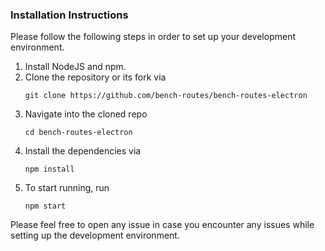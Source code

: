 ### Installation Instructions

Please follow the following steps in order to set up your
development environment.

1. Install NodeJS and npm.
2. Clone the repository or its fork via 
   ```
   git clone https://github.com/bench-routes/bench-routes-electron
   ```
3. Navigate into the cloned repo 
   ```
   cd bench-routes-electron
   ```
4. Install the dependencies via
   ```
   npm install
   ```
5. To start running, run
   ```
   npm start
   ```

Please feel free to open any issue in case you encounter any issues while setting up the development environment.